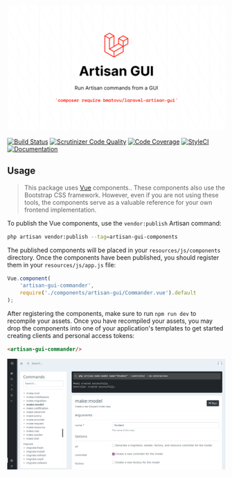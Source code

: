 ![](./images/banner.png)

[![Build Status](https://travis-ci.org/mtvbrianking/laravel-artisan-gui.svg?branch=master)](https://travis-ci.org/mtvbrianking/laravel-artisan-gui)
[![Scrutinizer Code Quality](https://scrutinizer-ci.com/g/mtvbrianking/laravel-artisan-gui/badges/quality-score.png?b=master)](https://scrutinizer-ci.com/g/mtvbrianking/laravel-artisan-gui/?branch=master)
[![Code Coverage](https://scrutinizer-ci.com/g/mtvbrianking/laravel-artisan-gui/badges/coverage.png?b=master)](https://scrutinizer-ci.com/g/mtvbrianking/laravel-artisan-gui/?branch=master)
[![StyleCI](https://github.styleci.io/repos/230607368/shield?branch=master)](https://github.styleci.io/repos/230607368)
[![Documentation](https://img.shields.io/badge/Documentation-Blue)](https://mtvbrianking.github.io/laravel-artisan-gui)

## Usage

> This package uses [Vue](https://vuejs.org)  components.. These components also use the Bootstrap CSS framework. However, even if you are not using these tools, the components serve as a valuable reference for your own frontend implementation.

To publish the  Vue components, use the `vendor:publish` Artisan command:

```bash
php artisan vendor:publish --tag=artisan-gui-components
```

The published components will be placed in your `resources/js/components` directory. Once the components have been published, you should register them in your `resources/js/app.js` file:

```js
Vue.component(
    'artisan-gui-commander',
    require('./components/artisan-gui/Commander.vue').default
);
```

After registering the components, make sure to run `npm run dev` to recompile your assets. Once you have recompiled your assets, you may drop the components into one of your application's templates to get started creating clients and personal access tokens:

```html
<artisan-gui-commander/>
```
![](./images/demo.png)
